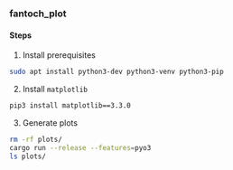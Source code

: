 ### fantoch_plot

#### Steps

1. Install prerequisites

```bash
sudo apt install python3-dev python3-venv python3-pip
```

2. Install `matplotlib`
```bash
pip3 install matplotlib==3.3.0
```

3. Generate plots
```bash
rm -rf plots/
cargo run --release --features=pyo3
ls plots/
```
